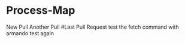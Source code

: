 # Process-Map
New  Pull
Another Pull
#Last Pull Request
test the fetch command with armando
test again